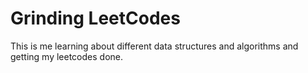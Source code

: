 # Grinding LeetCodes

This is me learning about different data structures and algorithms and getting my leetcodes done.
